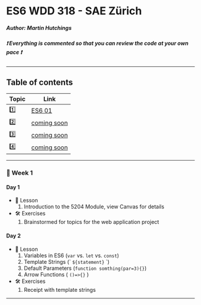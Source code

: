 # ES6 WDD 318 - SAE Zürich
##### Author: Martin Hutchings
##### :exclamation: Everything is commented so that you can review the code at your own pace :exclamation:
---
## Table of contents
|Topic   |Link   |
| ---   | ---   |
|:one:    |[ES6 01](https://github.com/stribis/javascript_wdd918#calendar-week-1)|
|:two:   |[coming soon](#)|
|:three:   |[coming soon](#)|
|:four:   |[coming soon](#)|

---
### :calendar: Week 1
#### Day 1
* :notebook: Lesson
  1. Introduction to the 5204 Module, view Canvas for details
* :hammer_and_wrench: Exercises
  1. Brainstormed for topics for the web application project
#### Day 2
* :notebook: Lesson
  1. Variables in ES6 (`var` vs. `let` vs. `const`)
  2. Template Strings (\` `${statement}` \`)
  3. Default Parameters (`function somthing(par=3){}`)
  4. Arrow Functions ( `()=>{}` )
* :hammer_and_wrench: Exercises
  1. Receipt with template strings
---
